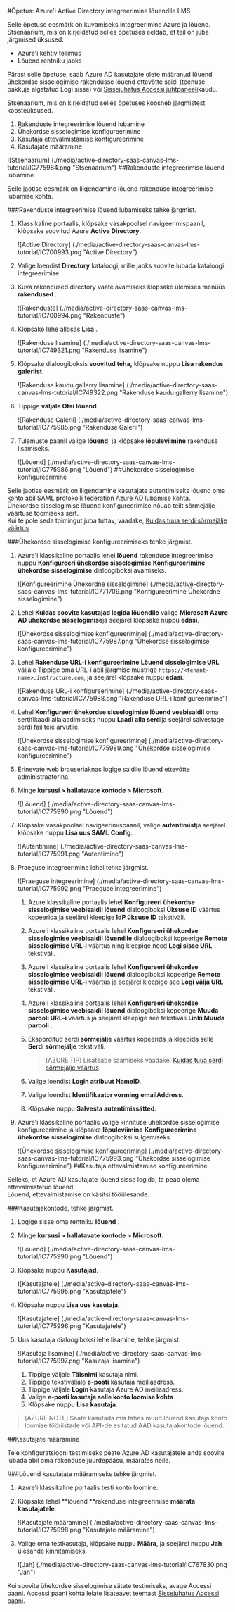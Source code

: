<properties
    pageTitle="Õpetus: Azure'i Active Directory integreerimine lõuend LMS | Microsoft Azure'i" 
    description="Saate teada, kuidas kasutada lõuend LMS Azure Active Directory lubada ühekordse sisselogimise, automatiseeritud ettevalmistamise ja muud!" 
    services="active-directory" 
    authors="jeevansd"  
    documentationCenter="na" 
    manager="femila"/>
<tags 
    ms.service="active-directory" 
    ms.devlang="na" 
    ms.topic="article" 
    ms.tgt_pltfrm="na" 
    ms.workload="identity" 
    ms.date="09/29/2016" 
    ms.author="jeedes" />

#<a name="tutorial-azure-active-directory-integration-with-canvas-lms"></a>Õpetus: Azure'i Active Directory integreerimine lõuendile LMS

Selle õpetuse eesmärk on kuvamiseks integreerimine Azure ja lõuend.  
Stsenaarium, mis on kirjeldatud selles õpetuses eeldab, et teil on juba järgmised üksused:

-   Azure'i kehtiv tellimus
-   Lõuend rentniku jaoks

Pärast selle õpetuse, saab Azure AD kasutajate olete määranud lõuend ühekordse sisselogimise rakendusse lõuend ettevõtte saidi (teenuse pakkuja algatatud Logi sisse) või [Sissejuhatus Accessi juhtpaneeli](active-directory-saas-access-panel-introduction.md)kaudu.

Stsenaarium, mis on kirjeldatud selles õpetuses koosneb järgmistest koosteüksused.

1.  Rakenduste integreerimise lõuend lubamine
2.  Ühekordse sisselogimise konfigureerimine
3.  Kasutaja ettevalmistamise konfigureerimine
4.  Kasutajate määramine

![Stsenaarium] (./media/active-directory-saas-canvas-lms-tutorial/IC775984.png "Stsenaarium")
##<a name="enabling-the-application-integration-for-canvas"></a>Rakenduste integreerimise lõuend lubamine

Selle jaotise eesmärk on liigendamine lõuend rakenduse integreerimise lubamise kohta.

###<a name="to-enable-the-application-integration-for-canvas-perform-the-following-steps"></a>Rakenduste integreerimise lõuend lubamiseks tehke järgmist.

1.  Klassikaline portaalis, klõpsake vasakpoolsel navigeerimispaanil, klõpsake soovitud Azure **Active Directory**.

    ![Active Directory] (./media/active-directory-saas-canvas-lms-tutorial/IC700993.png "Active Directory")

2.  Valige loendist **Directory** kataloogi, mille jaoks soovite lubada kataloogi integreerimise.

3.  Kuva rakendused directory vaate avamiseks klõpsake ülemises menüüs **rakendused** .

    ![Rakenduste] (./media/active-directory-saas-canvas-lms-tutorial/IC700994.png "Rakenduste")

4.  Klõpsake lehe allosas **Lisa** .

    ![Rakenduse lisamine] (./media/active-directory-saas-canvas-lms-tutorial/IC749321.png "Rakenduse lisamine")

5.  Klõpsake dialoogiboksis **soovitud teha,** klõpsake nuppu **Lisa rakendus galeriist**.

    ![Rakenduse kaudu gallerry lisamine] (./media/active-directory-saas-canvas-lms-tutorial/IC749322.png "Rakenduse kaudu gallerry lisamine")

6.  Tippige **väljale Otsi** **lõuend**.

    ![Rakenduse Galerii] (./media/active-directory-saas-canvas-lms-tutorial/IC775985.png "Rakenduse Galerii")

7.  Tulemuste paanil valige **lõuend**, ja klõpsake **lõpuleviimine** rakenduse lisamiseks.

    ![Lõuend] (./media/active-directory-saas-canvas-lms-tutorial/IC775986.png "Lõuend")
##<a name="configuring-single-sign-on"></a>Ühekordse sisselogimise konfigureerimine

Selle jaotise eesmärk on liigendamine kasutajate autentimiseks lõuend oma konto abil SAML protokolli federation Azure AD lubamise kohta.  
Ühekordse sisselogimise lõuend konfigureerimise nõuab teilt sõrmejälje väärtuse toomiseks sert.  
Kui te pole seda toimingut juba tuttav, vaadake, [Kuidas tuua serdi sõrmejälje väärtus](http://youtu.be/YKQF266SAxI)

###<a name="to-configure-single-sign-on-perform-the-following-steps"></a>Ühekordse sisselogimise konfigureerimiseks tehke järgmist.

1.  Azure'i klassikaline portaalis lehel **lõuend** rakenduse integreerimise nuppu **Konfigureeri ühekordse sisselogimise** **Konfigureerimine ühekordse sisselogimise** dialoogiboksi avamiseks.

    ![Konfigureerimine Ühekordne sisselogimine] (./media/active-directory-saas-canvas-lms-tutorial/IC771709.png "Konfigureerimine Ühekordne sisselogimine")

2.  Lehel **Kuidas soovite kasutajad logida lõuendile** valige **Microsoft Azure AD ühekordse sisselogimise**ja seejärel klõpsake nuppu **edasi**.

    ![Ühekordse sisselogimise konfigureerimine] (./media/active-directory-saas-canvas-lms-tutorial/IC775987.png "Ühekordse sisselogimise konfigureerimine")

3.  Lehel **Rakenduse URL-i konfigureerimine** **Lõuend sisselogimise URL** väljale Tippige oma URL-i abil järgmise mustriga `https://<tenant-name>.instructure.com`, ja seejärel klõpsake nuppu **edasi**.

    ![Rakenduse URL-i konfigureerimine] (./media/active-directory-saas-canvas-lms-tutorial/IC775988.png "Rakenduse URL-i konfigureerimine")

4.  Lehel **Konfigureeri ühekordse sisselogimise lõuend veebisaidil** oma sertifikaadi allalaadimiseks nuppu **Laadi alla serdi**ja seejärel salvestage serdi fail teie arvutile.

    ![Ühekordse sisselogimise konfigureerimine] (./media/active-directory-saas-canvas-lms-tutorial/IC775989.png "Ühekordse sisselogimise konfigureerimine")

5.  Erinevate web brauseriaknas logige saidile lõuend ettevõtte administraatorina.

6.  Minge **kursusi \> hallatavate kontode \> Microsoft**.

    ![Lõuend] (./media/active-directory-saas-canvas-lms-tutorial/IC775990.png "Lõuend")

7.  Klõpsake vasakpoolsel navigeerimispaanil, valige **autentimist**ja seejärel klõpsake nuppu **Lisa uus SAML Config**.

    ![Autentimine] (./media/active-directory-saas-canvas-lms-tutorial/IC775991.png "Autentimine")

8.  Praeguse integreerimine lehel tehke järgmist.

    ![Praeguse integreerimine] (./media/active-directory-saas-canvas-lms-tutorial/IC775992.png "Praeguse integreerimine")

    1.  Azure klassikaline portaalis lehel **Konfigureeri ühekordse sisselogimise veebisaidil lõuend** dialoogiboksi **Üksuse ID** väärtus kopeerida ja seejärel kleepige **IdP üksuse ID** tekstiväli.
    2.  Azure'i klassikaline portaalis lehel **Konfigureeri ühekordse sisselogimise veebisaidil lõuendile** dialoogiboksi kopeerige **Remote sisselogimise URL-i** väärtus ning kleepige need **Logi sisse URL** tekstiväli.
    3.  Azure'i klassikaline portaalis lehel **Konfigureeri ühekordse sisselogimise veebisaidil lõuend** dialoogiboksi kopeerige **Remote sisselogimise URL-i** väärtus ja seejärel kleepige see **Logi välja URL** tekstiväli.
    4.  Azure'i klassikaline portaalis lehel **Konfigureeri ühekordse sisselogimise veebisaidil lõuend** dialoogiboksi kopeerige **Muuda parooli URL-i** väärtus ja seejärel kleepige see tekstiväli **Linki Muuda parooli** .
    5.  Eksporditud serdi **sõrmejälje** väärtus kopeerida ja kleepida selle **Serdi sõrmejälje** tekstiväli.  

        >[AZURE.TIP] Lisateabe saamiseks vaadake, [Kuidas tuua serdi sõrmejälje väärtus](http://youtu.be/YKQF266SAxI)

    6.  Valige loendist **Login atribuut** **NameID**.
    7.  Valige loendist **Identifikaator vorming** **emailAddress**.
    8.  Klõpsake nuppu **Salvesta autentimissätted**.

9.  Azure'i klassikaline portaalis valige kinnituse ühekordse sisselogimise konfigureerimine ja klõpsake **lõpuleviimine** **Konfigureerimine ühekordse sisselogimise** dialoogiboksi sulgemiseks.

    ![Ühekordse sisselogimise konfigureerimine] (./media/active-directory-saas-canvas-lms-tutorial/IC775993.png "Ühekordse sisselogimise konfigureerimine")
##<a name="configuring-user-provisioning"></a>Kasutaja ettevalmistamise konfigureerimine

Selleks, et Azure AD kasutajate lõuend sisse logida, ta peab olema ettevalmistatud lõuend.  
Lõuend, ettevalmistamise on käsitsi tööülesande.

###<a name="to-provision-a-user-accounts-perform-the-following-steps"></a>Kasutajakontode, tehke järgmist.

1.  Logige sisse oma rentniku **lõuend** .

2.  Minge **kursusi \> hallatavate kontode \> Microsoft**.

    ![Lõuend] (./media/active-directory-saas-canvas-lms-tutorial/IC775990.png "Lõuend")

3.  Klõpsake nuppu **Kasutajad**.

    ![Kasutajatele] (./media/active-directory-saas-canvas-lms-tutorial/IC775995.png "Kasutajatele")

4.  Klõpsake nuppu **Lisa uus kasutaja**.

    ![Kasutajatele] (./media/active-directory-saas-canvas-lms-tutorial/IC775996.png "Kasutajatele")

5.  Uus kasutaja dialoogiboksi lehe lisamine, tehke järgmist.

    ![Kasutaja lisamine] (./media/active-directory-saas-canvas-lms-tutorial/IC775997.png "Kasutaja lisamine")

    1.  Tippige väljale **Täisnimi** kasutaja nimi.
    2.  Tippige tekstiväljale **e-posti** kasutaja meiliaadress.
    3.  Tippige väljale **Login** kasutaja Azure AD meiliaadress.
    4.  Valige **e-posti kasutaja selle konto loomise kohta**.
    5.  Klõpsake nuppu **Lisa kasutaja**.

>[AZURE.NOTE] Saate kasutada mis tahes muud lõuend kasutaja konto loomise tööriistade või API-de esitatud AAD kasutajakontode lõuend.

##<a name="assigning-users"></a>Kasutajate määramine

Teie konfiguratsiooni testimiseks peate Azure AD kasutajatele anda soovite lubada abil oma rakenduse juurdepääsu, määrates neile.

###<a name="to-assign-users-to-canvas-perform-the-following-steps"></a>Lõuend kasutajate määramiseks tehke järgmist.

1.  Azure'i klassikaline portaalis testi konto loomine.

2.  Klõpsake lehel **lõuend **rakenduse integreerimise **määrata kasutajatele**.

    ![Kasutajate määramine] (./media/active-directory-saas-canvas-lms-tutorial/IC775998.png "Kasutajate määramine")

3.  Valige oma testkasutaja, klõpsake nuppu **Määra**, ja seejärel nuppu **Jah** ülesande kinnitamiseks.

    ![Jah] (./media/active-directory-saas-canvas-lms-tutorial/IC767830.png "Jah")

Kui soovite ühekordse sisselogimise sätete testimiseks, avage Accessi paani. Accessi paani kohta leiate lisateavet teemast [Sissejuhatus Accessi paani](active-directory-saas-access-panel-introduction.md).
